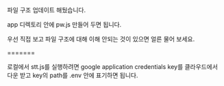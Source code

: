 파일 구조 업데이트 해뒀습니다.

app 디렉토리 안에 pw.js 만들어 두면 됩니다.

우선 직접 보고 파일 구조에 대해 이해 안되는 것이 있으면 얼른 물어 보세요.

=======

로컬에서 stt.js를 실행하려면 google application credentials key를 클라우드에서 다운 받고 key의 path를 .env 안에 표기하면 됩니다.
